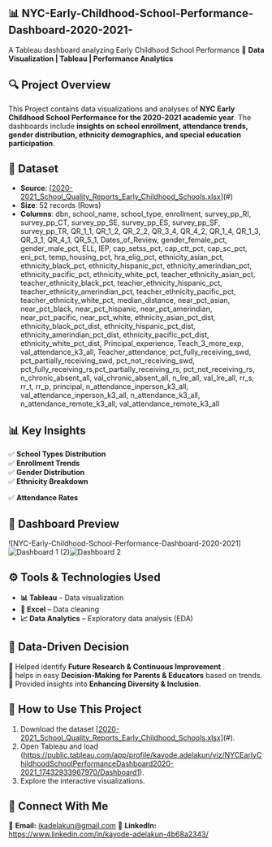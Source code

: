 ## 📊 NYC-Early-Childhood-School-Performance-Dashboard-2020-2021-

A Tableau dashboard analyzing Early Childhood School Performance 
🚀 **Data Visualization | Tableau | Performance Analytics**  

## **🔍 Project Overview**
This Project contains data visualizations and analyses of **NYC Early Childhood School Performance for the 2020-2021 academic year**. The dashboards include **insights on school enrollment, attendance trends, gender distribution, ethnicity demographics, and special education participation**.

## **📂 Dataset**
- **Source**: [[2020-2021_School_Quality_Reports_Early_Childhood_Schools.xlsx](https://github.com/user-attachments/files/19523812/2020-2021_School_Quality_Reports_Early_Childhood_Schools.xlsx)](#)  
- **Size**: 52 records (Rows)
- **Columns**: dbn, school_name, school_type, enrollment, survey_pp_RI, survey_pp_CT, survey_pp_SE, survey_pp_ES, survey_pp_SF, survey_pp_TR, QR_1_1, QR_1_2, QR_2_2, QR_3_4, QR_4_2, QR_1_4, QR_1_3, QR_3_1, QR_4_1, QR_5_1, Dates_of_Review, gender_female_pct, gender_male_pct, ELL, IEP, cap_setss_pct, cap_ctt_pct, cap_sc_pct, eni_pct, temp_housing_pct, hra_elig_pct, ethnicity_asian_pct, ethnicity_black_pct, ethnicity_hispanic_pct, ethnicity_amerindian_pct, ethnicity_pacific_pct, ethnicity_white_pct, teacher_ethnicity_asian_pct, teacher_ethnicity_black_pct, teacher_ethnicity_hispanic_pct, teacher_ethnicity_amerindian_pct, teacher_ethnicity_pacific_pct, teacher_ethnicity_white_pct, median_distance, near_pct_asian, near_pct_black, near_pct_hispanic, near_pct_amerindian, near_pct_pacific, near_pct_white, ethnicity_asian_pct_dist, ethnicity_black_pct_dist, ethnicity_hispanic_pct_dist, ethnicity_amerindian_pct_dist, ethnicity_pacific_pct_dist, ethnicity_white_pct_dist, Principal_experience, Teach_3_more_exp, val_attendance_k3_all, Teacher_attendance, pct_fully_receiving_swd, pct_partially_receiving_swd, pct_not_receiving_swd, pct_fully_receiving_rs,pct_partially_receiving_rs, pct_not_receiving_rs, n_chronic_absent_all, val_chronic_absent_all, n_lre_all, val_lre_all, rr_s, rr_t, rr_p, principal, n_attendance_inperson_k3_all, val_attendance_inperson_k3_all, n_attendance_k3_all, n_attendance_remote_k3_all, val_attendance_remote_k3_all 

## **📊 Key Insights**
✅ **School Types Distribution**  
✅ **Enrollment Trends**  
✅ **Gender Distribution**  
✅ **Ethnicity Breakdown** 

✅ **Attendance Rates** 

## **📸 Dashboard Preview**
![NYC-Early-Childhood-School-Performance-Dashboard-2020-2021] ![Dashboard 1 (2)](https://github.com/user-attachments/assets/51922665-2b6a-458c-b418-4452634c012d)![Dashboard 2](https://github.com/user-attachments/assets/ffdcf041-bc5b-4dc8-b728-702d98c41f9d)
## **⚙️ Tools & Technologies Used**
- **📊 Tableau** – Data visualization  
- **📝 Excel** – Data cleaning  
- **📈 Data Analytics** – Exploratory data analysis  (EDA)

## **📢 Data-Driven Decision**
🔹 Helped identify **Future Research & Continuous Improvement** .  
🔹 helps in easy **Decision-Making for Parents & Educators** based on trends.  
🔹 Provided insights into **Enhancing Diversity & Inclusion**.  

## **📂 How to Use This Project**
1. Download the dataset [[2020-2021_School_Quality_Reports_Early_Childhood_Schools.xlsx](https://github.com/user-attachments/files/19523964/2020-2021_School_Quality_Reports_Early_Childhood_Schools.xlsx)](#).  
2. Open Tableau and load (https://public.tableau.com/app/profile/kayode.adelakun/viz/NYCEarlyChildhoodSchoolPerformanceDashboard2020-2021_17432933967970/Dashboard1).  
3. Explore the interactive visualizations.  

## **📩 Connect With Me**
📧 **Email:** ikadelakun@gmail.com
🔗 **LinkedIn:** https://www.linkedin.com/in/kayode-adelakun-4b68a2343/
